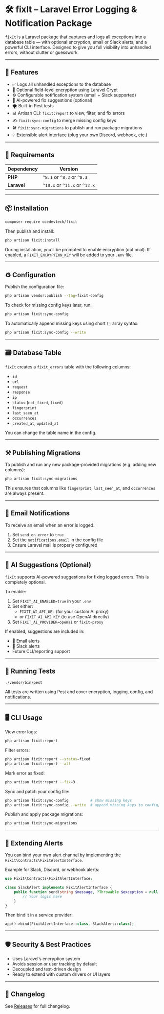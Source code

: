 # 🛠️ fixIt – Laravel Error Logging & Notification Package

`fixIt` is a Laravel package that captures and logs all exceptions into a database table — with optional encryption, email or Slack alerts, and a powerful CLI interface. Designed to give you full visibility into unhandled errors, without clutter or guesswork.

---

## 🚀 Features

- ✅ Logs all unhandled exceptions to the database
- 🔐 Optional field-level encryption using Laravel Crypt
- ⚙️ Configurable notification system (email + Slack supported)
- 🧠 AI-powered fix suggestions (optional)
- 🌪️ Built-in Pest tests
- 📊 Artisan CLI: `fixit:report` to view, filter, and fix errors
- ✍️ `fixit:sync-config` to merge missing config keys
- 🛠️ `fixit:sync-migrations` to publish and run package migrations
- 💡 Extensible alert interface (plug your own Discord, webhook, etc.)

---

## 🧩 Requirements

| Dependency | Version |
|------------|---------|
| **PHP**    | `^8.1` or `^8.2` or `^8.3` |
| **Laravel**| `^10.x` or `^11.x` or `^12.x` |

---

## 📦 Installation

```bash
composer require coedevtech/fixit
```

Then publish and install:

```bash
php artisan fixit:install
```

During installation, you’ll be prompted to enable encryption (optional). If enabled, a `FIXIT_ENCRYPTION_KEY` will be added to your `.env` file.

---

## ⚙️ Configuration

Publish the configuration file:

```bash
php artisan vendor:publish --tag=fixit-config
```

To check for missing config keys later, run:

```bash
php artisan fixit:sync-config
```

To automatically append missing keys using short `[]` array syntax:

```bash
php artisan fixit:sync-config --write
```

---

## 🗃️ Database Table

`fixIt` creates a `fixit_errors` table with the following columns:

- `id`
- `url`
- `request`
- `response`
- `ip`
- `status` (`not_fixed`, `fixed`)
- `fingerprint`
- `last_seen_at`
- `occurrences`
- `created_at`, `updated_at`

You can change the table name in the config.

---

## ⚒️ Publishing Migrations

To publish and run any new package-provided migrations (e.g. adding new columns):

```bash
php artisan fixit:sync-migrations
```

This ensures that columns like `fingerprint`, `last_seen_at`, and `occurrences` are always present.

---

## 📧 Email Notifications

To receive an email when an error is logged:

1. Set `send_on_error` to `true`
2. Set the `notifications.email` in the config file
3. Ensure Laravel mail is properly configured

---

## 🧠 AI Suggestions (Optional)

`fixIt` supports AI-powered suggestions for fixing logged errors. This is completely optional.

To enable:

1. Set `FIXIT_AI_ENABLED=true` in your `.env`
2. Set either:
   - `FIXIT_AI_API_URL` (for your custom AI proxy)
   - or `FIXIT_AI_API_KEY` (to use OpenAI directly)
3. Set `FIXIT_AI_PROVIDER=openai` or `fixit-proxy`

If enabled, suggestions are included in:
- 📧 Email alerts
- 💬 Slack alerts
- Future CLI/reporting support

---

## 🧪 Running Tests

```bash
./vendor/bin/pest
```

All tests are written using Pest and cover encryption, logging, config, and notifications.

---

## 🖥️ CLI Usage

View error logs:

```bash
php artisan fixit:report
```

Filter errors:

```bash
php artisan fixit:report --status=fixed
php artisan fixit:report --all
```

Mark error as fixed:

```bash
php artisan fixit:report --fix=3
```

Sync and patch your config file:

```bash
php artisan fixit:sync-config          # show missing keys
php artisan fixit:sync-config --write  # append missing keys to config/fixit.php
```

Publish and apply package migrations:

```bash
php artisan fixit:sync-migrations
```

---

## 🔌 Extending Alerts

You can bind your own alert channel by implementing the `Fixit\Contracts\FixitAlertInterface`.

Example for Slack, Discord, or webhook alerts:

```php
use Fixit\Contracts\FixitAlertInterface;

class SlackAlert implements FixitAlertInterface {
    public function send(string $message, ?Throwable $exception = null, ?string $suggestion = null): void {
        // Your logic here
    }
}
```

Then bind it in a service provider:

```php
app()->bind(FixitAlertInterface::class, SlackAlert::class);
```

---

## 🛡️ Security & Best Practices

- Uses Laravel’s encryption system
- Avoids session or user tracking by default
- Decoupled and test-driven design
- Ready to extend with custom drivers or UI layers

---

## 📝 Changelog

See [Releases](https://github.com/coedevtech/coedevtech-fixit/releases) for full changelog.